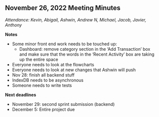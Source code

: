 ## November 26, 2022 Meeting Minutes

_Attendance: Kevin, Abigail, Ashwin, Andrew N, Michael, Jacob, Javier, Anthony_


**Notes**
- Some minor front end work needs to be touched up:
    - Dashboard: remove category section in the ‘Add Transaction’ box and make sure that the words in the ‘Recent Activity’ box are taking up the entire space
- Everyone needs to look at the flowcharts 
- Everyone needs to look at new changes that Ashwin will push
- Nov 28: finish all backend stuff
- IndexDB needs to be asynchronous
- Someone needs to write tests

**Next deadlines**
- November 29: second sprint submission (backend)
- December 5: Entire project due 
